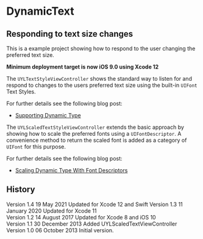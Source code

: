 # DynamicText

## Responding to text size changes

This is a example project showing how to respond to the user changing
the preferred text size.

**Minimum deployment target is now iOS 9.0 using Xcode 12**

The `UYLTextStyleViewController` shows the standard way to listen for
and respond to changes to the users preferred text size using the
built-in `UIFont` Text Styles.

For further details see the following blog post:

+ [Supporting Dynamic Type](https://useyourloaf.com/blog/supporting-dynamic-type/)

The `UYLScaledTextStyleViewController` extends the basic approach by
showing how to scale the preferred fonts using a `UIFontDescriptor`.
A convenience method to return the scaled font is added as a
category of `UIFont` for this purpose.

For further details see the following blog post:

+ [Scaling Dynamic Type With Font Descriptors](https://useyourloaf.com/blog/scaling-dynamic-type-with-font-descriptors/)

## History

Version 1.4   19 May 2021 Updated for Xcode 12 and Swift
Version 1.3   11 January 2020 Updated for Xcode 11  
Version 1.2   14 August 2017    Updated for Xcode 8 and iOS 10  
Version 1.1   30 December 2013  Added UYLScaledTextViewController  
Version 1.0   06 October 2013   Initial version.  
